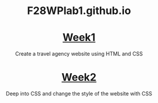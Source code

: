 <!DOCTYPE html>
<html>
<head>
 <title> F28WP </title>
</head>
<header>
 
<body>

<div class container>

<div class first>
<h1>F28WPlab1.github.io</h1>
</div>

<div class second>
<h1><a href="">Week1</a></h1>
<p>Create a travel agency website using HTML and CSS</p>
</div>

<div class third>
<h1><a href="">Week2</a></h1>
<p>Deep into CSS and change the style of the website with CSS</p>


</div>
</body>
</html>
 
